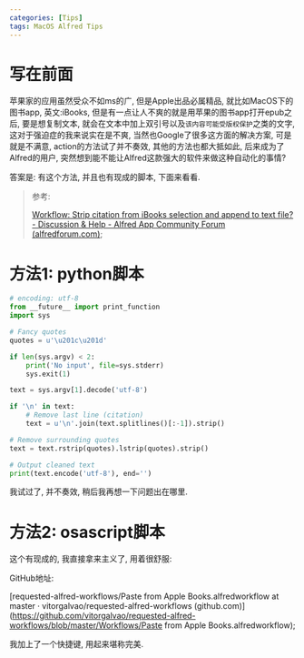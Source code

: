 ```yaml
---
categories: [Tips]
tags: MacOS Alfred Tips
---
```


# 写在前面

苹果家的应用虽然受众不如ms的广, 但是Apple出品必属精品, 就比如MacOS下的图书app, 英文:iBooks, 但是有一点让人不爽的就是用苹果的图书app打开epub之后, 要是想复制文本, 就会在文本中加上双引号以及`该内容可能受版权保护`之类的文字, 这对于强迫症的我来说实在是不爽, 当然也Google了很多这方面的解决方案, 可是就是不满意, action的方法试了并不奏效, 其他的方法也都大抵如此, 后来成为了Alfred的用户, 突然想到能不能让Alfred这款强大的软件来做这种自动化的事情?

答案是: 有这个方法, 并且也有现成的脚本, 下面来看看. 

>   参考:
>
>   [Workflow: Strip citation from iBooks selection and append to text file? - Discussion & Help - Alfred App Community Forum (alfredforum.com)](https://www.alfredforum.com/topic/9696-workflow-strip-citation-from-ibooks-selection-and-append-to-text-file/#comment-89543);

# 方法1: python脚本



```python
# encoding: utf-8
from __future__ import print_function
import sys

# Fancy quotes
quotes = u'\u201c\u201d'

if len(sys.argv) < 2:
    print('No input', file=sys.stderr)
    sys.exit(1)

text = sys.argv[1].decode('utf-8')

if '\n' in text:
    # Remove last line (citation)
    text = u'\n'.join(text.splitlines()[:-1]).strip()

# Remove surrounding quotes
text = text.rstrip(quotes).lstrip(quotes).strip()

# Output cleaned text
print(text.encode('utf-8'), end='')
```

我试过了, 并不奏效, 稍后我再想一下问题出在哪里. 

# 方法2: osascript脚本

这个有现成的, 我直接拿来主义了, 用着很舒服:

GitHub地址:

[requested-alfred-workflows/Paste from Apple Books.alfredworkflow at master · vitorgalvao/requested-alfred-workflows \(github.com\)](https://github.com/vitorgalvao/requested-alfred-workflows/blob/master/Workflows/Paste from Apple Books.alfredworkflow);

我加上了一个快捷键, 用起来堪称完美. 